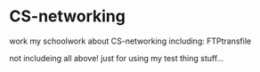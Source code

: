 # CS-networking
work 
my schoolwork about CS-networking
including: FTPtransfile
    
not includeing all above!
just for using my test thing stuff...
